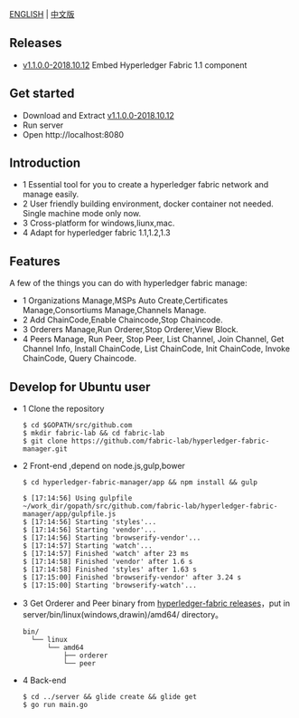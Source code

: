 [ENGLISH](https://github.com/fabric-lab/hyperledger-fabric-manager/blob/master/README.md) | [中文版](https://github.com/fabric-lab/hyperledger-fabric-manager/blob/master/README-zh.md)
## Releases

- [v1.1.0.0-2018.10.12](https://github.com/fabric-lab/hyperledger-fabric-manager/releases/tag/V1.0.1) Embed Hyperledger Fabric 1.1 component

## Get started
- Download and Extract [v1.1.0.0-2018.10.12](https://github.com/fabric-lab/hyperledger-fabric-manager/releases/tag/V1.0.1)
- Run server
- Open http://localhost:8080


## Introduction
- 1 Essential tool for you to create a hyperledger fabric network  and manage easily.
- 2 User friendly building environment, docker container not needed. Single machine mode only now.
- 3 Cross-platform for windows,liunx,mac. 
- 4 Adapt for hyperledger fabric 1.1,1.2,1.3 

## Features
  A few of the things you can do with hyperledger fabric manage:
- 1 Organizations Manage,MSPs Auto Create,Certificates Manage,Consortiums Manage,Channels Manage.
- 2 Add ChainCode,Enable Chaincode,Stop Chaincode.
- 3 Orderers Manage,Run Orderer,Stop Orderer,View Block.
- 4 Peers Manage, Run Peer, Stop Peer, List Channel, Join Channel, Get Channel Info, Install ChainCode, List ChainCode, Init ChainCode, Invoke ChainCode, Query Chaincode.

## Develop  for Ubuntu user
 - 1 Clone the repository
          
       $ cd $GOPATH/src/github.com
       $ mkdir fabric-lab && cd fabric-lab
       $ git clone https://github.com/fabric-lab/hyperledger-fabric-manager.git
 - 2 Front-end ,depend on node.js,gulp,bower
       
       $ cd hyperledger-fabric-manager/app && npm install && gulp
       
       $ [17:14:56] Using gulpfile ~/work_dir/gopath/src/github.com/fabric-lab/hyperledger-fabric-manager/app/gulpfile.js
       $ [17:14:56] Starting 'styles'...
       $ [17:14:56] Starting 'vendor'...
       $ [17:14:56] Starting 'browserify-vendor'...
       $ [17:14:57] Starting 'watch'...
       $ [17:14:57] Finished 'watch' after 23 ms
       $ [17:14:58] Finished 'vendor' after 1.6 s
       $ [17:14:58] Finished 'styles' after 1.63 s
       $ [17:15:00] Finished 'browserify-vendor' after 3.24 s
       $ [17:15:00] Starting 'browserify-watch'...
       
 - 3 Get Orderer and Peer binary from [hyperledger-fabric releases](https://nexus.hyperledger.org/content/repositories/releases/org/hyperledger/fabric/hyperledger-fabric/)，put in server/bin/linux(windows,drawin)/amd64/ directory。
       
       bin/
         └── linux
             └── amd64
                 ├── orderer
                 └── peer
 - 4 Back-end
       
       $ cd ../server && glide create && glide get  
       $ go run main.go

